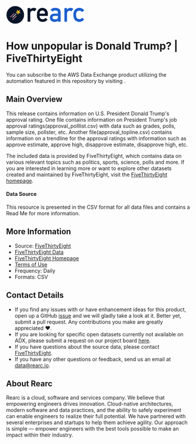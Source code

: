 <a href="https://www.rearc.io/data/">
    <img src="./rearc_logo_rgb.png" alt="Rearc Logo" title="Rearc Logo" height="52" />
</a>

How unpopular is Donald Trump? | FiveThirtyEight
=========================

You can subscribe to the AWS Data Exchange product utilizing the automation featured in this repository by visiting []().

## Main Overview

This release contains information on U.S. President Donald Trump's approval rating. One file contains information on President Trump's job approval ratings(approval_polllist.csv) with data such as grades, polls, sample size, pollster, etc. Another file(approval_topline.csv) contains information on a trendline for the approval ratings with information such as approve estimate, approve high, disapprove estimate, disapprove high, etc.

The included data is provided by FiveThirtyEight, which contains data on various relevant topics such as politics, sports, science, polls and more. If you are interested in learning more or want to explore other datasets created and maintained by FiveThirtyEight, visit the [FiveThirtyEight homepage](https://fivethirtyeight.com/).  


#### Data Source

This resource is presented in the CSV format for all data files and contains a Read Me for more information.

## More Information
- Source: [FiveThirtyEight](https://projects.fivethirtyeight.com/trump-approval-ratings/)
- [FiveThirtyEight Data](https://data.fivethirtyeight.com/)
- [FiveThirtyEight Homepage](https://fivethirtyeight.com/)
- [Terms of Use](https://creativecommons.org/licenses/by/4.0/)
- Frequency: Daily
- Formats: CSV

## Contact Details
- If you find any issues with or have enhancement ideas for this product, open up a GitHub [issue](https://github.com/rearc-data/fivethirtyeight-trump-approval-ratings/issues) and we will gladly take a look at it. Better yet, submit a pull request. Any contributions you make are greatly appreciated :heart:.
- If you are looking for specific open datasets currently not available on ADX, please submit a request on our project board [here](https://github.com/rearc-data/covid-datasets-aws-data-exchange/projects/1).
- If you have questions about the source data, please contact [FiveThirtyEight](contact@fivethirtyeight.com).
- If you have any other questions or feedback, send us an email at data@rearc.io.

## About Rearc
Rearc is a cloud, software and services company. We believe that empowering engineers drives innovation. Cloud-native architectures, modern software and data practices, and the ability to safely experiment can enable engineers to realize their full potential. We have partnered with several enterprises and startups to help them achieve agility. Our approach is simple — empower engineers with the best tools possible to make an impact within their industry.
